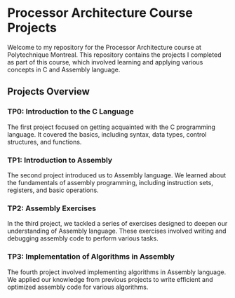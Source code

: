 # Processor Architecture Course Projects

Welcome to my repository for the Processor Architecture course at Polytechnique Montreal. This repository contains the projects I completed as part of this course, which involved learning and applying various concepts in C and Assembly language.

## Projects Overview

### TP0: Introduction to the C Language

The first project focused on getting acquainted with the C programming language. It covered the basics, including syntax, data types, control structures, and functions.

### TP1: Introduction to Assembly

The second project introduced us to Assembly language. We learned about the fundamentals of assembly programming, including instruction sets, registers, and basic operations.

### TP2: Assembly Exercises

In the third project, we tackled a series of exercises designed to deepen our understanding of Assembly language. These exercises involved writing and debugging assembly code to perform various tasks.

### TP3: Implementation of Algorithms in Assembly

The fourth project involved implementing algorithms in Assembly language. We applied our knowledge from previous projects to write efficient and optimized assembly code for various algorithms.
